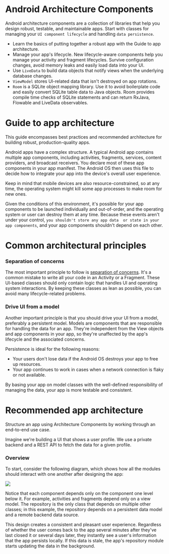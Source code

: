 # Android Architecture Components

Android architecture components are a collection of libraries that help you design robust, testable, and maintainable apps. 
Start with classes for managing your `UI component lifecycle` and handling `data persistence`.

* Learn the basics of putting together a robust app with the Guide to app architecture.
* Manage your app's lifecycle. New lifecycle-aware components help you manage your activity and fragment lifecycles. 
  Survive configuration changes, avoid memory leaks and easily load data into your UI.
* Use `LiveData` to build data objects that notify views when the underlying database changes.
* `ViewModel` stores UI-related data that isn't destroyed on app rotations.
* `Room` is a SQLite object mapping library. Use it to avoid boilerplate code and easily convert SQLite table data to Java objects. Room provides compile time checks of SQLite statements and can return RxJava, Flowable and LiveData observables.


# Guide to app architecture

This guide encompasses best practices and recommended architecture for building robust, production-quality apps.

Android apps have a complex structure. A typical Android app contains multiple app components, including activities, fragments, 
services, content providers, and broadcast receivers. You declare most of these app components in your app manifest. The Android OS 
then uses this file to decide how to integrate your app into the device's overall user experience.

Keep in mind that mobile devices are also resource-constrained, so at any time, the operating system might kill some app processes 
to make room for new ones.

Given the conditions of this environment, it's possible for your app components to be launched individually and out-of-order, and the 
operating system or user can destroy them at any time. Because these events aren't under your control, `you shouldn't store any app data 
or state in your app components`, and your app components shouldn't depend on each other.

# Common architectural principles

### Separation of concerns

The most important principle to follow is [separation of concerns](https://en.wikipedia.org/wiki/Separation_of_concerns). It's a common mistake 
to write all your code in an Activity or a Fragment. These UI-based classes should only contain logic that handles UI and operating system 
interactions. By keeping these classes as lean as possible, you can avoid many lifecycle-related problems.

### Drive UI from a model

Another important principle is that you should drive your UI from a model, preferably a persistent model. Models are components that are responsible for handling the data for an app. They're independent from the View objects and app components in your app, so they're unaffected by the app's lifecycle and the associated concerns.

Persistence is ideal for the following reasons:

* Your users don't lose data if the Android OS destroys your app to free up resources.
* Your app continues to work in cases when a network connection is flaky or not available.

By basing your app on model classes with the well-defined responsibility of managing the data, your app is more testable and consistent.

# Recommended app architecture

Structure an app using Architecture Components by working through an end-to-end use case.

Imagine we're building a UI that shows a user profile. We use a private backend and a REST API to fetch the data for a given profile.

### Overview

To start, consider the following diagram, which shows how all the modules should interact with one another after designing the app:

![](https://developer.android.com/topic/libraries/architecture/images/final-architecture.png)

Notice that each component depends only on the component one level below it. For example, activities and fragments depend only on a view 
model. The repository is the only class that depends on multiple other classes; in this example, the repository depends on a persistent 
data model and a remote backend data source.

This design creates a consistent and pleasant user experience. Regardless of whether the user comes back to the app several minutes after 
they've last closed it or several days later, they instantly see a user's information that the app persists locally. If this data is stale, 
the app's repository module starts updating the data in the background.

